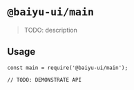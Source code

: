 # `@baiyu-ui/main`

> TODO: description

## Usage

```
const main = require('@baiyu-ui/main');

// TODO: DEMONSTRATE API
```
